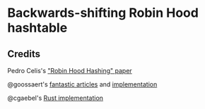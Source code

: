 Backwards-shifting Robin Hood hashtable
===============



## Credits
Pedro Celis's ["Robin Hood Hashing" paper](https://cs.uwaterloo.ca/research/tr/1986/CS-86-14.pdf)

@goossaert's [fantastic articles](http://codecapsule.com/2013/11/17/robin-hood-hashing-backward-shift-deletion) and [implementation](https://github.com/goossaert/hashmap)

@cgaebel's [Rust implementation](https://github.com/rust-lang/rust/pull/12081)
